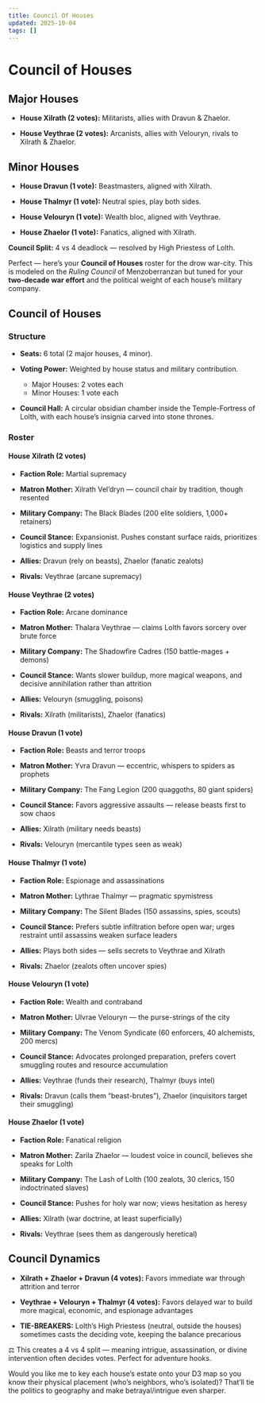 ```yaml
---
title: Council Of Houses
updated: 2025-10-04
tags: []
---
```



# Council of Houses

## Major Houses

- **House Xilrath (2 votes):** Militarists, allies with Dravun & Zhaelor.

- **House Veythrae (2 votes):** Arcanists, allies with Velouryn, rivals to Xilrath & Zhaelor.

## Minor Houses

- **House Dravun (1 vote):** Beastmasters, aligned with Xilrath.

- **House Thalmyr (1 vote):** Neutral spies, play both sides.

- **House Velouryn (1 vote):** Wealth bloc, aligned with Veythrae.

- **House Zhaelor (1 vote):** Fanatics, aligned with Xilrath.

**Council Split:** 4 vs 4 deadlock — resolved by High Priestess of Lolth.

Perfect — here’s your **Council of Houses** roster for the drow war-city. This is modeled on the *Ruling Council* of Menzoberranzan but tuned for your **two-decade war effort** and the political weight of each house’s military company.


## Council of Houses

### Structure

- **Seats:** 6 total (2 major houses, 4 minor).

- **Voting Power:** Weighted by house status and military contribution.
	- Major Houses: 2 votes each
	- Minor Houses: 1 vote each

- **Council Hall:** A circular obsidian chamber inside the Temple-Fortress of Lolth, with each house’s insignia carved into stone thrones.


### Roster

#### House Xilrath (2 votes)

- **Faction Role:** Martial supremacy

- **Matron Mother:** Xilrath Vel’dryn — council chair by tradition, though resented

- **Military Company:** The Black Blades (200 elite soldiers, 1,000+ retainers)

- **Council Stance:** Expansionist. Pushes constant surface raids, prioritizes logistics and supply lines

- **Allies:** Dravun (rely on beasts), Zhaelor (fanatic zealots)

- **Rivals:** Veythrae (arcane supremacy)

#### House Veythrae (2 votes)

- **Faction Role:** Arcane dominance

- **Matron Mother:** Thalara Veythrae — claims Lolth favors sorcery over brute force

- **Military Company:** The Shadowfire Cadres (150 battle-mages + demons)

- **Council Stance:** Wants slower buildup, more magical weapons, and decisive annihilation rather than attrition

- **Allies:** Velouryn (smuggling, poisons)

- **Rivals:** Xilrath (militarists), Zhaelor (fanatics)

#### House Dravun (1 vote)

- **Faction Role:** Beasts and terror troops

- **Matron Mother:** Yvra Dravun — eccentric, whispers to spiders as prophets

- **Military Company:** The Fang Legion (200 quaggoths, 80 giant spiders)

- **Council Stance:** Favors aggressive assaults — release beasts first to sow chaos

- **Allies:** Xilrath (military needs beasts)

- **Rivals:** Velouryn (mercantile types seen as weak)

#### House Thalmyr (1 vote)

- **Faction Role:** Espionage and assassinations

- **Matron Mother:** Lythrae Thalmyr — pragmatic spymistress

- **Military Company:** The Silent Blades (150 assassins, spies, scouts)

- **Council Stance:** Prefers subtle infiltration before open war; urges restraint until assassins weaken surface leaders

- **Allies:** Plays both sides — sells secrets to Veythrae and Xilrath

- **Rivals:** Zhaelor (zealots often uncover spies)

#### House Velouryn (1 vote)

- **Faction Role:** Wealth and contraband

- **Matron Mother:** Ulvrae Velouryn — the purse-strings of the city

- **Military Company:** The Venom Syndicate (60 enforcers, 40 alchemists, 200 mercs)

- **Council Stance:** Advocates prolonged preparation, prefers covert smuggling routes and resource accumulation

- **Allies:** Veythrae (funds their research), Thalmyr (buys intel)

- **Rivals:** Dravun (calls them “beast-brutes”), Zhaelor (inquisitors target their smuggling)

#### House Zhaelor (1 vote)

- **Faction Role:** Fanatical religion

- **Matron Mother:** Zarila Zhaelor — loudest voice in council, believes she speaks for Lolth

- **Military Company:** The Lash of Lolth (100 zealots, 30 clerics, 150 indoctrinated slaves)

- **Council Stance:** Pushes for holy war now; views hesitation as heresy

- **Allies:** Xilrath (war doctrine, at least superficially)

- **Rivals:** Veythrae (sees them as dangerously heretical)


## Council Dynamics

- **Xilrath + Zhaelor + Dravun (4 votes):** Favors immediate war through attrition and terror

- **Veythrae + Velouryn + Thalmyr (4 votes):** Favors delayed war to build more magical, economic, and espionage advantages

- **TIE-BREAKERS:** Lolth’s High Priestess (neutral, outside the houses) sometimes casts the deciding vote, keeping the balance precarious

⚖️ This creates a 4 vs 4 split — meaning intrigue, assassination, or divine intervention often decides votes. Perfect for adventure hooks.

Would you like me to key each house’s estate onto your D3 map so you know their physical placement (who’s neighbors, who’s isolated)? That’ll tie the politics to geography and make betrayal/intrigue even sharper.
